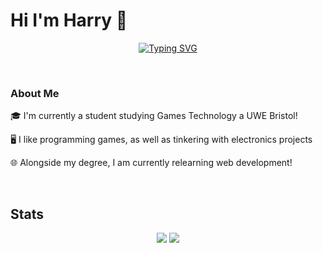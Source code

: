 # Hi I'm Harry 👋


<p align="center">
  <a href="https://git.io/typing-svg"><img src="https://readme-typing-svg.herokuapp.com?font=Fira+Code&weight=900&duration=4000&pause=20&color=F72E98&background=5B1EFF00&vCenter=true&multiline=true&width=550&height=75&separator=%3C&lines=It%E2%80%99s+not+a+bug;+it%E2%80%99s+an+undocumented+feature.%3C%E2%80%95+Anonymous" alt="Typing SVG" /></a>
</p>

<br>

### About Me

🎓 I'm currently a student studying Games Technology a UWE Bristol!

🖥️ I like programming games, as well as tinkering with electronics projects

🌐 Alongside my degree, I am currently relearning web development!

<br>

## Stats

<p align="center">
  <img src="https://github-readme-stats.vercel.app/api?username=Harry-Skerritt&show_icons=true&theme=dracula&hide=issues&line_height=34"/>
  <img src="https://github-readme-stats.vercel.app/api/top-langs/?username=Harry-Skerritt&layout=donut&theme=dracula"/>
</p>

##




<!--
**Harry-Skerritt/Harry-Skerritt** is a ✨ _special_ ✨ repository because its `README.md` (this file) appears on your GitHub profile.

Here are some ideas to get you started:

- 🔭 I’m currently working on ...
- 🌱 I’m currently learning ...
- 👯 I’m looking to collaborate on ...
- 🤔 I’m looking for help with ...
- 💬 Ask me about ...
- 📫 How to reach me: ...
- 😄 Pronouns: ...
- ⚡ Fun fact: ...
-->
